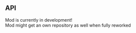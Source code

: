 API
---

Mod is currently in development!  
Mod might get an own repository as well when fully reworked
